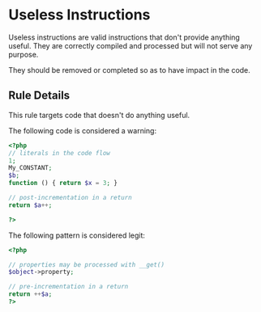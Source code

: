 <!-- Good Practices -->
# Useless Instructions

Useless instructions are valid instructions that don't provide anything useful. They are correctly compiled and processed but will not serve any purpose. 

They should be removed or completed so as to have impact in the code.


## Rule Details

This rule targets code that doesn't do anything useful. 

The following code is considered a warning:

```php
<?php
// literals in the code flow
1; 
My_CONSTANT;
$b;
function () { return $x = 3; }

// post-incrementation in a return
return $a++;

?>
```


The following pattern is considered legit:

```php
<?php

// properties may be processed with __get()
$object->property;

// pre-incrementation in a return
return ++$a;
?>
```

<!--
## When Not To Use It



## Further Reading

-->